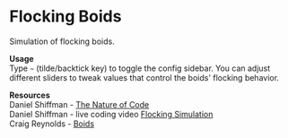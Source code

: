 # Flocking Boids

Simulation of flocking boids.

**Usage**  
Type ``` ~ ``` (tilde/backtick key) to toggle the config sidebar. You can adjust different sliders to tweak values that control the boids' flocking behavior.

**Resources**  
Daniel Shiffman - [The Nature of Code](https://natureofcode.com/)  
Daniel Shiffman - live coding video [Flocking Simulation](https://www.youtube.com/watch?v=mhjuuHl6qHM&pbjreload=10)  
Craig Reynolds - [Boids](https://www.red3d.com/cwr/boids/)  

